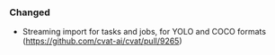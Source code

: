 ### Changed

- Streaming import for tasks and jobs, for YOLO and COCO formats
  (<https://github.com/cvat-ai/cvat/pull/9265>)
